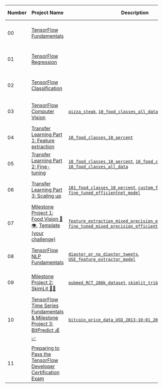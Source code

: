 
<table>
  <thead>
  <tr>
    <th>Number</th>
    <th>Project Name</th>
    <th>Description</th>
    <th>Tools Used</th>
    <th>Slides</th>
  </tr>
</thead>
  <tbody>
  <tr>
  <td>00</td>
  <td><a href="https://github.com/mrdbourke/tensorflow-deep-learning/blob/main/00_tensorflow_fundamentals.ipynb">TensorFlow Fundamentals</a></td>
  <td></td>
  <td><a href="https://github.com/mrdbourke/tensorflow-deep-learning#-00-tensorflow-fundamentals-exercises">Go to exercises &amp; extra-curriculum</a></td>
  <td><a href="https://github.com/mrdbourke/tensorflow-deep-learning/blob/main/slides/00_introduction_to_tensorflow_and_deep_learning.pdf">Go to slides</a></td>
  </tr>
  <tr>
  <td>01</td>
  <td><a href="https://github.com/mrdbourke/tensorflow-deep-learning/blob/main/01_neural_network_regression_in_tensorflow.ipynb">TensorFlow Regression</a></td>
  <td></td>
  <td><a href="https://github.com/mrdbourke/tensorflow-deep-learning#-01-neural-network-regression-with-tensorflow-exercises">Go to exercises &amp; extra-curriculum</a></td>
  <td><a href="https://github.com/mrdbourke/tensorflow-deep-learning/blob/main/slides/01_neural_network_regression_with_tensorflow.pdf">Go to slides</a></td>
  </tr>
  <tr>
  <td>02</td>
  <td><a href="https://github.com/mrdbourke/tensorflow-deep-learning/blob/main/02_neural_network_classification_in_tensorflow.ipynb">TensorFlow Classification</a></td>
  <td></td>
  <td><a href="https://github.com/mrdbourke/tensorflow-deep-learning#-02-neural-network-classification-with-tensorflow-exercises">Go to exercises &amp; extra-curriculum</a></td>
  <td><a href="https://github.com/mrdbourke/tensorflow-deep-learning/blob/main/slides/02_neural_network_classification_with_tensorflow.pdf">Go to slides</a></td>
  </tr>
  <tr>
  <td>03</td>
  <td><a href="https://github.com/mrdbourke/tensorflow-deep-learning/blob/main/03_convolutional_neural_networks_in_tensorflow.ipynb">TensorFlow Computer Vision</a></td>
  <td><a href="https://storage.googleapis.com/ztm_tf_course/food_vision/pizza_steak.zip" rel="nofollow"><code>pizza_steak</code></a>, <a href="https://storage.googleapis.com/ztm_tf_course/food_vision/10_food_classes_all_data.zip" rel="nofollow"><code>10_food_classes_all_data</code></a></td>
  <td><a href="https://github.com/mrdbourke/tensorflow-deep-learning#-03-computer-vision--convolutional-neural-networks-in-tensorflow-exercises">Go to exercises &amp; extra-curriculum</a></td>
  <td><a href="https://github.com/mrdbourke/tensorflow-deep-learning/blob/main/slides/03_convolution_neural_networks_and_computer_vision_with_tensorflow.pdf">Go to slides</a></td>
  </tr>
  <tr>
  <td>04</td>
  <td><a href="https://github.com/mrdbourke/tensorflow-deep-learning/blob/main/04_transfer_learning_in_tensorflow_part_1_feature_extraction.ipynb">Transfer Learning Part 1: Feature extraction</a></td>
  <td><a href="https://storage.googleapis.com/ztm_tf_course/food_vision/10_food_classes_10_percent.zip" rel="nofollow"><code>10_food_classes_10_percent</code></a></td>
  <td><a href="https://github.com/mrdbourke/tensorflow-deep-learning#-04-transfer-learning-in-tensorflow-part-1-feature-extraction-exercises">Go to exercises &amp; extra-curriculum</a></td>
  <td><a href="https://github.com/mrdbourke/tensorflow-deep-learning/blob/main/slides/04_transfer_learning_with_tensorflow_part_1_feature_extraction.pdf">Go to slides</a></td>
  </tr>
  <tr>
  <td>05</td>
  <td><a href="https://github.com/mrdbourke/tensorflow-deep-learning/blob/main/05_transfer_learning_in_tensorflow_part_2_fine_tuning.ipynb">Transfer Learning Part 2: Fine-tuning</a></td>
  <td><a href="https://storage.googleapis.com/ztm_tf_course/food_vision/10_food_classes_10_percent.zip" rel="nofollow"><code>10_food_classes_10_percent</code></a>, <a href="https://storage.googleapis.com/ztm_tf_course/food_vision/10_food_classes_1_percent.zip" rel="nofollow"><code>10_food_classes_1_percent</code></a>, <a href="https://storage.googleapis.com/ztm_tf_course/food_vision/10_food_classes_all_data.zip" rel="nofollow"><code>10_food_classes_all_data</code></a></td>
  <td><a href="https://github.com/mrdbourke/tensorflow-deep-learning#-05-transfer-learning-in-tensorflow-part-2-fine-tuning-exercises">Go to exercises &amp; extra-curriculum</a></td>
  <td><a href="https://github.com/mrdbourke/tensorflow-deep-learning/blob/main/slides/05_transfer_learning_with_tensorflow_part_2_fine_tuning.pdf">Go to slides</a></td>
  </tr>
  <tr>
  <td>06</td>
  <td><a href="https://github.com/mrdbourke/tensorflow-deep-learning/blob/main/06_transfer_learning_in_tensorflow_part_3_scaling_up.ipynb">Transfer Learning Part 3: Scaling up</a></td>
  <td><a href="https://storage.googleapis.com/ztm_tf_course/food_vision/101_food_classes_10_percent.zip" rel="nofollow"><code>101_food_classes_10_percent</code></a>, <a href="https://storage.googleapis.com/ztm_tf_course/food_vision/custom_food_images.zip" rel="nofollow"><code>custom_food_images</code></a>, <a href="https://storage.googleapis.com/ztm_tf_course/food_vision/06_101_food_class_10_percent_saved_big_dog_model.zip" rel="nofollow"><code>fine_tuned_efficientnet_model</code></a></td>
  <td><a href="https://github.com/mrdbourke/tensorflow-deep-learning#-06-transfer-learning-in-tensorflow-part-3-scaling-up-exercises">Go to exercises &amp; extra-curriculum</a></td>
  <td><a href="https://github.com/mrdbourke/tensorflow-deep-learning/blob/main/slides/06_transfer_learning_with_tensorflow_part_3_scaling_up.pdf">Go to slides</a></td>
  </tr>
  <tr>
  <td>07</td>
  <td><a href="https://github.com/mrdbourke/tensorflow-deep-learning/blob/main/07_food_vision_milestone_project_1.ipynb">Milestone Project 1: Food Vision 🍔👁</a>, <a href="https://github.com/mrdbourke/tensorflow-deep-learning/blob/main/extras/TEMPLATE_07_food_vision_milestone_project_1.ipynb">Template (your challenge)</a></td>
  <td><a href="https://storage.googleapis.com/ztm_tf_course/food_vision/07_efficientnetb0_feature_extract_model_mixed_precision.zip" rel="nofollow"><code>feature_extraction_mixed_precision_efficientnet_model</code></a>, <a href="https://storage.googleapis.com/ztm_tf_course/food_vision/07_efficientnetb0_fine_tuned_101_classes_mixed_precision.zip" rel="nofollow"><code>fine_tuned_mixed_precision_efficientnet_model</code></a></td>
  <td><a href="https://github.com/mrdbourke/tensorflow-deep-learning#-07-milestone-project-1--food-vision-big-exercises">Go to exercises &amp; extra-curriculum</a></td>
  <td><a href="https://github.com/mrdbourke/tensorflow-deep-learning/blob/main/slides/07_milestone_project_1_food_vision.pdf">Go to slides</a></td>
  </tr>
  <tr>
  <td>08</td>
  <td><a href="https://github.com/mrdbourke/tensorflow-deep-learning/blob/main/08_introduction_to_nlp_in_tensorflow.ipynb">TensorFlow NLP Fundamentals</a></td>
  <td><a href="https://storage.googleapis.com/ztm_tf_course/nlp_getting_started.zip" rel="nofollow"><code>diaster_or_no_diaster_tweets</code></a>, <a href="https://storage.googleapis.com/ztm_tf_course/08_model_6_USE_feature_extractor.zip" rel="nofollow"><code>USE_feature_extractor_model</code></a></td>
  <td><a href="https://github.com/mrdbourke/tensorflow-deep-learning#-08-introduction-to-nlp-natural-language-processing-in-tensorflow-exercises">Go to exercises &amp; extra-curriculum</a></td>
  <td><a href="https://github.com/mrdbourke/tensorflow-deep-learning/blob/main/slides/08_natural_language_processing_in_tensorflow.pdf">Go to slides</a></td>
  </tr>
  <tr>
  <td>09</td>
  <td><a href="https://github.com/mrdbourke/tensorflow-deep-learning/blob/main/09_SkimLit_nlp_milestone_project_2.ipynb">Milestone Project 2: SkimLit 📄🔥</a></td>
  <td><a href="https://github.com/Franck-Dernoncourt/pubmed-rct.git"><code>pubmed_RCT_200k_dataset</code></a>, <a href="https://storage.googleapis.com/ztm_tf_course/skimlit/skimlit_tribrid_model.zip" rel="nofollow"><code>skimlit_tribrid_model</code></a></td>
  <td><a href="https://github.com/mrdbourke/tensorflow-deep-learning#-09-milestone-project-2-skimlit--exercises">Go to exercises &amp; extra-curriculum</a></td>
  <td><a href="https://github.com/mrdbourke/tensorflow-deep-learning/blob/main/slides/09_milestone_project_2_skimlit.pdf">Go to slides</a></td>
  </tr>
  <tr>
  <td>10</td>
  <td><a href="https://github.com/mrdbourke/tensorflow-deep-learning/blob/main/10_time_series_forecasting_in_tensorflow.ipynb">TensorFlow Time Series Fundamentals &amp; Milestone Project 3: BitPredict 💰📈</a></td>
  <td><a href="https://raw.githubusercontent.com/mrdbourke/tensorflow-deep-learning/main/extras/BTC_USD_2013-10-01_2021-05-18-CoinDesk.csv" rel="nofollow"><code>bitcoin_price_data_USD_2013-10-01_2021-05-18.csv</code></a></td>
  <td><a href="https://github.com/mrdbourke/tensorflow-deep-learning#-10-time-series-fundamentals-and-milestone-project-3-bitpredict--exercises">Go to exercises &amp; extra-curriculum</a></td>
  <td><a href="https://github.com/mrdbourke/tensorflow-deep-learning/blob/main/slides/10_time_series_fundamentals_and_milestone_project_3_bitpredict.pdf">Go to slides</a></td>
  </tr>
  <tr>
  <td>11</td>
  <td><a href="https://github.com/mrdbourke/tensorflow-deep-learning/blob/main/11_passing_the_tensorflow_developer_certification_exam.md">Preparing to Pass the TensorFlow Developer Certification Exam</a></td>
  <td></td>
  <td><a href="https://github.com/mrdbourke/tensorflow-deep-learning#-11-passing-the-tensorflow-developer-certification-exercises">Go to exercises &amp; extra-curriculum</a></td>
  <td><a href="https://github.com/mrdbourke/tensorflow-deep-learning/blob/main/slides/11_passing_the_tensorflow_developer_certification_exam.pdf">Go to slides</a></td>
  </tr>
  </tbody
</table>
